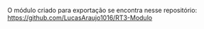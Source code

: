 O módulo criado para exportação se encontra nesse repositório: https://github.com/LucasAraujo1016/RT3-Modulo